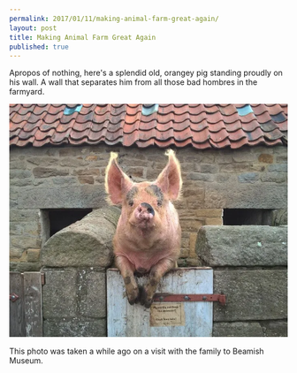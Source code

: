 ```yaml
---
permalink: 2017/01/11/making-animal-farm-great-again/
layout: post
title: Making Animal Farm Great Again
published: true
---
```


Apropos of nothing, here's a splendid old, orangey pig standing proudly on his wall. A wall that separates him from all 
those bad hombres in the farmyard.

![pig](/img/posts/making-animal-farm-great-again/mafga.webp)

This photo was taken a while ago on a visit with the family to Beamish Museum.

